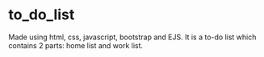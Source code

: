 # to_do_list
Made using html, css, javascript, bootstrap and EJS.
It is a to-do list which contains 2 parts: home list and work list.
